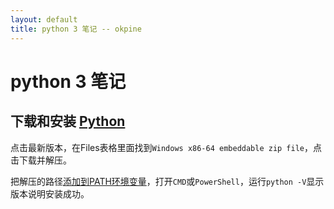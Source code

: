 ```yaml
---
layout: default
title: python 3 笔记 -- okpine
---
```


# python 3 笔记

## 下载和安装 [Python](https://www.python.org/downloads/)

点击最新版本，在Files表格里面找到`Windows x86-64 embeddable zip file`，点击下载并解压。

把解压的路径[添加到PATH环境变量](https://www.java.com/zh_CN/download/help/path.xml)，打开`CMD`或`PowerShell`，运行`python -V`显示版本说明安装成功。
